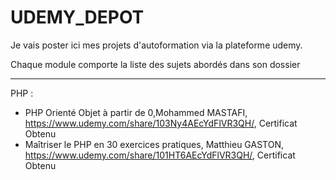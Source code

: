 # UDEMY_DEPOT

Je vais poster ici mes projets d'autoformation via la plateforme udemy.

Chaque module comporte la liste des sujets abordés dans son dossier
***********************************************************************************************************************************************************************************
PHP :

- PHP Orienté Objet à partir de 0,Mohammed MASTAFI, https://www.udemy.com/share/103Ny4AEcYdFlVR3QH/, Certificat Obtenu
- Maîtriser le PHP en 30 exercices pratiques, Matthieu GASTON, https://www.udemy.com/share/101HT6AEcYdFlVR3QH/, Certificat Obtenu
